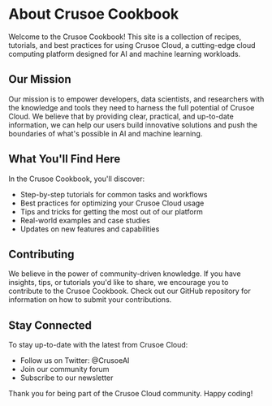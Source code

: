 # About Crusoe Cookbook

Welcome to the Crusoe Cookbook! This site is a collection of recipes, tutorials, and best practices for using Crusoe Cloud, a cutting-edge cloud computing platform designed for AI and machine learning workloads.

## Our Mission

Our mission is to empower developers, data scientists, and researchers with the knowledge and tools they need to harness the full potential of Crusoe Cloud. We believe that by providing clear, practical, and up-to-date information, we can help our users build innovative solutions and push the boundaries of what's possible in AI and machine learning.

## What You'll Find Here

In the Crusoe Cookbook, you'll discover:

- Step-by-step tutorials for common tasks and workflows
- Best practices for optimizing your Crusoe Cloud usage
- Tips and tricks for getting the most out of our platform
- Real-world examples and case studies
- Updates on new features and capabilities

## Contributing

We believe in the power of community-driven knowledge. If you have insights, tips, or tutorials you'd like to share, we encourage you to contribute to the Crusoe Cookbook. Check out our GitHub repository for information on how to submit your contributions.

## Stay Connected

To stay up-to-date with the latest from Crusoe Cloud:

- Follow us on Twitter: @CrusoeAI
- Join our community forum
- Subscribe to our newsletter

Thank you for being part of the Crusoe Cloud community. Happy coding!